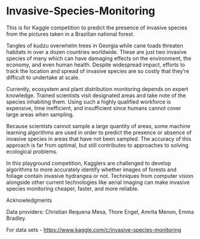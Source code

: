 # Invasive-Species-Monitoring
This is for Kaggle competition to predict the presence of invasive species from the pictures taken in a Brazilian national forest.

Tangles of kudzu overwhelm trees in Georgia while cane toads threaten habitats in over a dozen countries worldwide. These are just two invasive species of many which can have damaging effects on the environment, the economy, and even human health. Despite widespread impact, efforts to track the location and spread of invasive species are so costly that they’re difficult to undertake at scale.

Currently, ecosystem and plant distribution monitoring depends on expert knowledge. Trained scientists visit designated areas and take note of the species inhabiting them. Using such a highly qualified workforce is expensive, time inefficient, and insufficient since humans cannot cover large areas when sampling.



Because scientists cannot sample a large quantity of areas, some machine learning algorithms are used in order to predict the presence or absence of invasive species in areas that have not been sampled. The accuracy of this approach is far from optimal, but still contributes to approaches to solving ecological problems.

In this playground competition, Kagglers are challenged to develop algorithms to more accurately identify whether images of forests and foliage contain invasive hydrangea or not. Techniques from computer vision alongside other current technologies like aerial imaging can make invasive species monitoring cheaper, faster, and more reliable.

Acknowledgments

Data providers: Christian Requena Mesa, Thore Engel, Amrita Menon, Emma Bradley.

For data sets - https://www.kaggle.com/c/invasive-species-monitoring


